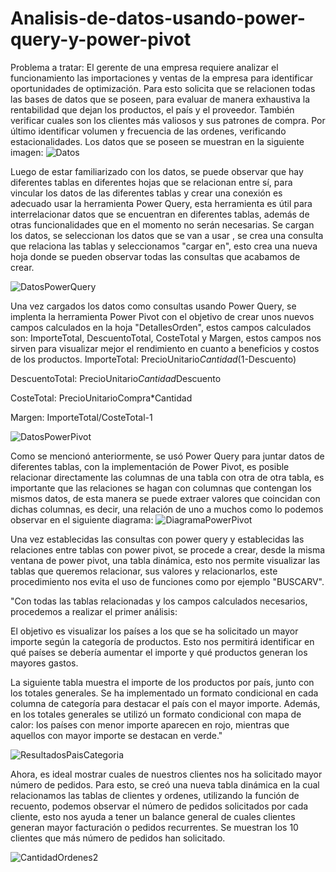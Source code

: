 # Analisis-de-datos-usando-power-query-y-power-pivot
Problema a tratar: El gerente de una empresa requiere analizar el funcionamiento las importaciones y ventas de la empresa para identificar oportunidades de optimización. Para esto solicita que se relacionen todas las bases de datos que se poseen, para evaluar de manera exhaustiva la rentabilidad que dejan los productos, el país y el proveedor. También verificar cuales son los clientes más valiosos y sus patrones de compra. Por último identificar volumen y frecuencia de las ordenes, verificando estacionalidades.
Los datos que se poseen se muestran en la siguiente imagen:
![Datos](https://github.com/user-attachments/assets/1fb721f5-0d97-44cc-89ea-798b4a1b2ac7)

Luego de estar familiarizado con los datos, se puede observar que hay diferentes tablas en diferentes hojas que se relacionan entre sí, para vincular los datos de las diferentes tablas y crear una conexión es adecuado usar la herramienta Power Query, esta herramienta es útil para interrelacionar datos que se encuentran en diferentes tablas, además de otras funcionalidades que en el momento no serán necesarias. Se cargan los datos, se seleccionan los datos que se van a usar , se crea una consulta que relaciona las tablas y seleccionamos "cargar en", esto crea una nueva hoja donde se pueden observar todas las consultas que acabamos de crear.

![DatosPowerQuery](https://github.com/user-attachments/assets/4e90f746-ca30-4f58-9bbb-199b17138872)

Una vez cargados los datos como consultas usando Power Query, se implenta la herramienta Power Pivot con el objetivo de crear unos nuevos campos calculados en la hoja "DetallesOrden", estos campos calculados son: ImporteTotal, DescuentoTotal, CosteTotal y Margen, estos campos nos sirven para visualizar mejor el rendimiento en cuanto a beneficios y costos de los productos.
ImporteTotal: PrecioUnitario*Cantidad*(1-Descuento)  

DescuentoTotal: PrecioUnitario*Cantidad*Descuento  

CosteTotal: PrecioUnitarioCompra*Cantidad  

Margen: ImporteTotal/CosteTotal-1  

![DatosPowerPivot](https://github.com/user-attachments/assets/706ce1e5-895f-441c-a2b8-4d527e3a1a88)


Como se mencionó anteriormente, se usó Power Query para juntar datos de diferentes tablas, con la implementación de Power Pivot, es posible relacionar directamente las columnas de una tabla con otra de otra tabla, es importante que las relaciones se hagan con columnas que contengan los mismos datos, de esta manera se puede extraer valores que coincidan con dichas columnas, es decir, una relación de uno a muchos como lo podemos observar en el siguiente diagrama:
![DiagramaPowerPivot](https://github.com/user-attachments/assets/2519420a-a4a7-4dc5-9f9e-83d8effd4469)


Una vez establecidas las consultas con power query y establecidas las relaciones entre tablas con power pivot, se procede a crear, desde la misma ventana de power pivot, una tabla dinámica, esto nos permite visualizar las tablas que queremos relacionar, sus valores y relacionarlos, este procedimiento nos evita el uso de funciones como por ejemplo "BUSCARV".  

"Con todas las tablas relacionadas y los campos calculados necesarios, procedemos a realizar el primer análisis:  

El objetivo es visualizar los países a los que se ha solicitado un mayor importe según la categoría de productos. Esto nos permitirá identificar en qué países se debería aumentar el importe y qué productos generan los mayores gastos.  

La siguiente tabla muestra el importe de los productos por país, junto con los totales generales. Se ha implementado un formato condicional en cada columna de categoría para destacar el país con el mayor importe. Además, en los totales generales se utilizó un formato condicional con mapa de calor: los países con menor importe aparecen en rojo, mientras que aquellos con mayor importe se destacan en verde."

![ResultadosPaisCategoria](https://github.com/user-attachments/assets/b24cc60a-39d5-4e76-9620-36b9cf0d48bf)


Ahora, es ideal mostrar cuales de nuestros clientes nos ha solicitado mayor número de pedidos. Para esto, se creó una nueva tabla dinámica en la cual relacionamos las tablas de clientes y ordenes, utilizando la función de recuento, podemos observar el número de pedidos solicitados por cada cliente, esto nos ayuda a tener un balance general de cuales clientes generan mayor facturación o pedidos recurrentes. Se muestran los 10 clientes que más número de pedidos han solicitado.


![CantidadOrdenes2](https://github.com/user-attachments/assets/bb509c9c-8a49-4569-8ac6-0171fb150757)
